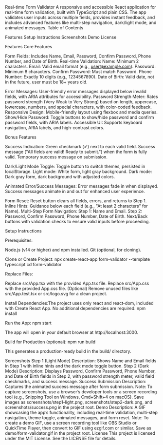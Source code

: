 Real-time Form Validator
A responsive and accessible React application for real-time form validation, built with TypeScript and plain CSS. The app validates user inputs across multiple fields, provides instant feedback, and includes advanced features like multi-step navigation, dark/light mode, and animated messages.
Table of Contents

Features
Setup Instructions
Screenshots
Demo
License

Features
Core Features

Form Fields: Includes Name, Email, Password, Confirm Password, Phone Number, and Date of Birth.
Real-time Validation:
Name: Minimum 2 characters.
Email: Valid email format (e.g., user@example.com).
Password: Minimum 8 characters.
Confirm Password: Must match Password.
Phone Number: Exactly 10 digits (e.g., 1234567890).
Date of Birth: Valid date, not in the future, user must be 18+ years old.


Error Messages: User-friendly error messages displayed below invalid fields, with ARIA attributes for accessibility.
Password Strength Meter: Rates password strength (Very Weak to Very Strong) based on length, uppercase, lowercase, numbers, and special characters, with color-coded feedback.
Responsive Design: Mobile-friendly layout using flexbox and media queries.
Show/Hide Password: Toggle buttons to show/hide password and confirm password fields, with ARIA labels.
Accessible UI: Supports keyboard navigation, ARIA labels, and high-contrast colors.

Bonus Features

Success Indication:
Green checkmark (✔) next to each valid field.
Success message ("All fields are valid! Ready to submit.") when the form is fully valid.
Temporary success message on submission.


Dark/Light Mode Toggle:
Toggle button to switch themes, persisted in localStorage.
Light mode: White form, light gray background.
Dark mode: Dark gray form, dark background with adjusted colors.


Animated Error/Success Messages:
Error messages fade in when displayed.
Success messages animate in and out for enhanced user experience.


Form Reset: Reset button clears all fields, errors, and returns to Step 1.
Inline Hints: Guidance below each field (e.g., "At least 2 characters" for Name).
Multi-Step Form Navigation:
Step 1: Name and Email.
Step 2: Password, Confirm Password, Phone Number, Date of Birth.
Next/Back buttons with validation checks to ensure valid inputs before proceeding.



Setup Instructions

Prerequisites:

Node.js (v14 or higher) and npm installed.
Git (optional, for cloning).


Clone or Create Project:
npx create-react-app form-validator --template typescript
cd form-validator


Replace Files:

Replace src/App.tsx with the provided App.tsx file.
Replace src/App.css with the provided App.css file.
(Optional) Remove unused files like src/App.test.tsx or src/logo.svg for a clean project.


Install Dependencies:The project uses only react and react-dom, included with Create React App. No additional dependencies are required.
npm install


Run the App:
npm start

The app will open in your default browser at http://localhost:3000.

Build for Production (optional):
npm run build

This generates a production-ready build in the build/ directory.


Screenshots
Step 1 (Light Mode)
Description: Shows Name and Email fields in Step 1 with inline hints and the dark mode toggle button.
Step 2 (Dark Mode)
Description: Displays Password, Confirm Password, Phone Number, and Date of Birth fields in Step 2, with password strength meter, valid field checkmarks, and success message.
Success Submission
Description: Captures the animated success message after form submission.
Note: To capture screenshots, use a browser’s developer tools or a screen recording tool (e.g., Snipping Tool on Windows, Cmd+Shift+4 on macOS). Save images as screenshots/step1-light.png, screenshots/step2-dark.png, and screenshots/success.png in the project root.
Demo
Description: A GIF showcasing the app’s functionality, including real-time validation, multi-step navigation, theme toggle, animated messages, and form reset.
Note: To create a demo GIF, use a screen recording tool like OBS Studio or QuickTime Player, then convert to GIF using ezgif.com or similar. Save as demo/form-validator.gif in the project root.
License
This project is licensed under the MIT License. See the LICENSE file for details.

```

